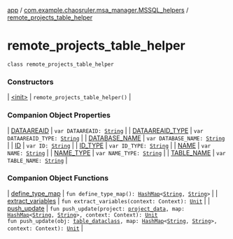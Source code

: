 [app](../../index.md) / [com.example.chaosruler.msa_manager.MSSQL_helpers](../index.md) / [remote_projects_table_helper](.)

# remote_projects_table_helper

`class remote_projects_table_helper`

### Constructors

| [&lt;init&gt;](-init-.md) | `remote_projects_table_helper()` |

### Companion Object Properties

| [DATAAREAID](-d-a-t-a-a-r-e-a-i-d.md) | `var DATAAREAID: `[`String`](https://kotlinlang.org/api/latest/jvm/stdlib/kotlin/-string/index.html) |
| [DATAAREAID_TYPE](-d-a-t-a-a-r-e-a-i-d_-t-y-p-e.md) | `var DATAAREAID_TYPE: `[`String`](https://kotlinlang.org/api/latest/jvm/stdlib/kotlin/-string/index.html) |
| [DATABASE_NAME](-d-a-t-a-b-a-s-e_-n-a-m-e.md) | `var DATABASE_NAME: `[`String`](https://kotlinlang.org/api/latest/jvm/stdlib/kotlin/-string/index.html) |
| [ID](-i-d.md) | `var ID: `[`String`](https://kotlinlang.org/api/latest/jvm/stdlib/kotlin/-string/index.html) |
| [ID_TYPE](-i-d_-t-y-p-e.md) | `var ID_TYPE: `[`String`](https://kotlinlang.org/api/latest/jvm/stdlib/kotlin/-string/index.html) |
| [NAME](-n-a-m-e.md) | `var NAME: `[`String`](https://kotlinlang.org/api/latest/jvm/stdlib/kotlin/-string/index.html) |
| [NAME_TYPE](-n-a-m-e_-t-y-p-e.md) | `var NAME_TYPE: `[`String`](https://kotlinlang.org/api/latest/jvm/stdlib/kotlin/-string/index.html) |
| [TABLE_NAME](-t-a-b-l-e_-n-a-m-e.md) | `var TABLE_NAME: `[`String`](https://kotlinlang.org/api/latest/jvm/stdlib/kotlin/-string/index.html) |

### Companion Object Functions

| [define_type_map](define_type_map.md) | `fun define_type_map(): `[`HashMap`](https://kotlinlang.org/api/latest/jvm/stdlib/kotlin.collections/-hash-map/index.html)`<`[`String`](https://kotlinlang.org/api/latest/jvm/stdlib/kotlin/-string/index.html)`, `[`String`](https://kotlinlang.org/api/latest/jvm/stdlib/kotlin/-string/index.html)`>` |
| [extract_variables](extract_variables.md) | `fun extract_variables(context: Context): `[`Unit`](https://kotlinlang.org/api/latest/jvm/stdlib/kotlin/-unit/index.html) |
| [push_update](push_update.md) | `fun push_update(project: `[`project_data`](../../com.example.chaosruler.msa_manager.object_types/project_data/index.md)`, map: `[`HashMap`](https://kotlinlang.org/api/latest/jvm/stdlib/kotlin.collections/-hash-map/index.html)`<`[`String`](https://kotlinlang.org/api/latest/jvm/stdlib/kotlin/-string/index.html)`, `[`String`](https://kotlinlang.org/api/latest/jvm/stdlib/kotlin/-string/index.html)`>, context: Context): `[`Unit`](https://kotlinlang.org/api/latest/jvm/stdlib/kotlin/-unit/index.html)<br>`fun push_update(obj: `[`table_dataclass`](../../com.example.chaosruler.msa_manager.abstraction_classes/table_dataclass/index.md)`, map: `[`HashMap`](https://kotlinlang.org/api/latest/jvm/stdlib/kotlin.collections/-hash-map/index.html)`<`[`String`](https://kotlinlang.org/api/latest/jvm/stdlib/kotlin/-string/index.html)`, `[`String`](https://kotlinlang.org/api/latest/jvm/stdlib/kotlin/-string/index.html)`>, context: Context): `[`Unit`](https://kotlinlang.org/api/latest/jvm/stdlib/kotlin/-unit/index.html) |

